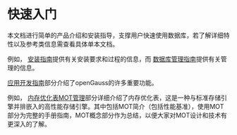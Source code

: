 # 快速入门

本文档进行简单的产品介绍和安装指导，支撑用户快速使用数据库，若了解详细特性以及参考类信息需查看具体单本文档。

例如， [安装指南](../InstallationGuide/installation.md)提供有关安装要求和过程的信息，而 [数据库管理指南](../DatabaseAdministrationGuide/数据库管理指南.md)提供有关管理的信息。

 [应用开发指南](../DeveloperGuide/应用开发指南.md)部分介绍了openGauss的许多重要功能。

例如， [内存优化表MOT管理](../DatabaseAdministrationGuide/内存优化表MOT管理.md)部分详细介绍了内存优化表，这是一种与标准存储引擎并排嵌入的高性能存储引擎。其中包括MOT简介（包括性能基准），使用MOT部分为完整的手册指南，MOT概念部分作为总结，以便大家对MOT设计和技术有更深入的了解。